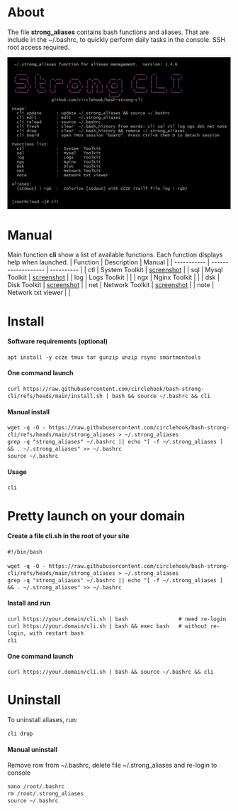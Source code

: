 # About 
The file **strong_aliases** contains bash functions and aliases. That are include in the ~/.bashrc, to quickly perform daily tasks in the console. SSH root access required.

![Main function CLI](./files/cli.png "Main function CLI")


# Manual
Main function **cli** show a list of available functions. Each function displays help when launched.
| Function    |  Description         | Manual   | 
| ----------- |  ------------------- | ----------   | 
|  ctl        |  System  Toolkit     |	[screenshot](./files/ctl.png)			|
|  sql        |  Mysql   Toolkit     |	[screenshot](./files/sql.png)			|
|  log        |  Logs    Toolkit     |				|
|  ngx        |  Nginx   Toolkit     |				|
|  dsk        |  Disk    Toolkit     |	[screenshot](./files/dsk.png)			|
|  net        |  Network Toolkit     |	[screenshot](./files/net.png)			|
|  note       |  Network txt viewer  |				|


# Install

#### Software requirements (optional)
```
apt install -y ccze tmux tar gunzip unzip rsync smartmontools
```

#### One command launch
```
curl https://raw.githubusercontent.com/circlehook/bash-strong-cli/refs/heads/main/install.sh | bash && source ~/.bashrc && cli
``` 
#### Manual install 
```
wget -q -O - https://raw.githubusercontent.com/circlehook/bash-strong-cli/refs/heads/main/strong_aliases > ~/.strong_aliases
grep -q "strong_aliases" ~/.bashrc || echo "[ -f ~/.strong_aliases ] && . ~/.strong_aliases" >> ~/.bashrc
source ~/.bashrc
```
#### Usage
```
cli
```

# Pretty launch on your domain

#### Create a file cli.sh in the root of your site
```
#!/bin/bash

wget -q -O - https://raw.githubusercontent.com/circlehook/bash-strong-cli/refs/heads/main/strong_aliases > ~/.strong_aliases
grep -q "strong_aliases" ~/.bashrc || echo "[ -f ~/.strong_aliases ] && . ~/.strong_aliases" >> ~/.bashrc
```
#### Install and run
```
curl https://your.domain/cli.sh | bash                # need re-login
curl https://your.domain/cli.sh | bash && exec bash   # without re-login, with restart bash
cli 
```
#### One command launch
```
curl https://your.domain/cli.sh | bash && source ~/.bashrc && cli
```
# Uninstall
To uninstall aliases, run:
```
cli drop
```
#### Manual uninstall
Remove row from ~/.bashrc, delete file ~/.strong_aliases and re-login to console
```
nano /root/.bashrc
rm /root/.strong_aliases
source ~/.bashrc        
```